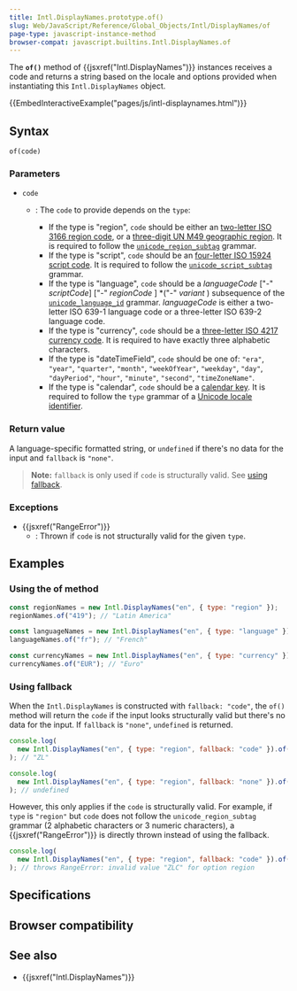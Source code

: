 ```yaml
---
title: Intl.DisplayNames.prototype.of()
slug: Web/JavaScript/Reference/Global_Objects/Intl/DisplayNames/of
page-type: javascript-instance-method
browser-compat: javascript.builtins.Intl.DisplayNames.of
---
```




The **`of()`** method of {{jsxref("Intl.DisplayNames")}} instances receives a code and returns a string based on the locale and options provided when instantiating this `Intl.DisplayNames` object.

{{EmbedInteractiveExample("pages/js/intl-displaynames.html")}}

## Syntax

```js-nolint
of(code)
```

### Parameters

- `code`

  - : The `code` to provide depends on the `type`:

    - If the type is "region", `code` should be either an [two-letter ISO 3166 region code](https://www.iso.org/iso-3166-country-codes.html), or a [three-digit UN M49 geographic region](https://unstats.un.org/unsd/methodology/m49/). It is required to follow the [`unicode_region_subtag`](https://unicode.org/reports/tr35/#unicode_region_subtag) grammar.
    - If the type is "script", `code` should be an [four-letter ISO 15924 script code](https://unicode.org/iso15924/iso15924-codes.html). It is required to follow the [`unicode_script_subtag`](https://unicode.org/reports/tr35/#unicode_script_subtag) grammar.
    - If the type is "language", `code` should be a _languageCode_ \["-" _scriptCode_] \["-" _regionCode_ ] \*("-" _variant_ ) subsequence of the [`unicode_language_id`](https://unicode.org/reports/tr35/#Unicode_language_identifier) grammar. _languageCode_ is either a two-letter ISO 639-1 language code or a three-letter ISO 639-2 language code.
    - If the type is "currency", `code` should be a [three-letter ISO 4217 currency code](https://www.iso.org/iso-4217-currency-codes.html). It is required to have exactly three alphabetic characters.
    - If the type is "dateTimeField", `code` should be one of: `"era"`, `"year"`, `"quarter"`, `"month"`, `"weekOfYear"`, `"weekday"`, `"day"`, `"dayPeriod"`, `"hour"`, `"minute"`, `"second"`, `"timeZoneName"`.
    - If the type is "calendar", `code` should be a [calendar key](/Web/JavaScript/Reference/Global_Objects/Intl/Locale/calendar). It is required to follow the `type` grammar of a [Unicode locale identifier](https://unicode.org/reports/tr35/#32-unicode-locale-identifier).

### Return value

A language-specific formatted string, or `undefined` if there's no data for the input and `fallback` is `"none"`.

> **Note:** `fallback` is only used if `code` is structurally valid. See [using fallback](#using_fallback).

### Exceptions

- {{jsxref("RangeError")}}
  - : Thrown if `code` is not structurally valid for the given `type`.

## Examples

### Using the of method

```js
const regionNames = new Intl.DisplayNames("en", { type: "region" });
regionNames.of("419"); // "Latin America"

const languageNames = new Intl.DisplayNames("en", { type: "language" });
languageNames.of("fr"); // "French"

const currencyNames = new Intl.DisplayNames("en", { type: "currency" });
currencyNames.of("EUR"); // "Euro"
```

### Using fallback

When the `Intl.DisplayNames` is constructed with `fallback: "code"`, the `of()` method will return the `code` if the input looks structurally valid but there's no data for the input. If `fallback` is `"none"`, `undefined` is returned.

```js
console.log(
  new Intl.DisplayNames("en", { type: "region", fallback: "code" }).of("ZL"),
); // "ZL"

console.log(
  new Intl.DisplayNames("en", { type: "region", fallback: "none" }).of("ZL"),
); // undefined
```

However, this only applies if the `code` is structurally valid. For example, if `type` is `"region"` but `code` does not follow the `unicode_region_subtag` grammar (2 alphabetic characters or 3 numeric characters), a {{jsxref("RangeError")}} is directly thrown instead of using the fallback.

```js
console.log(
  new Intl.DisplayNames("en", { type: "region", fallback: "code" }).of("ZLC"),
); // throws RangeError: invalid value "ZLC" for option region
```

## Specifications



## Browser compatibility



## See also

- {{jsxref("Intl.DisplayNames")}}
